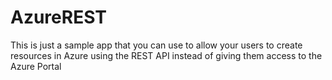 # AzureREST
This is just a sample app that you can use to allow your users to create resources in Azure using the REST API instead of giving them access to the Azure Portal
